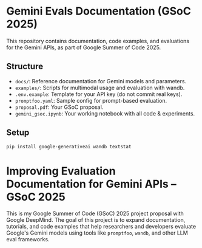 
# Gemini Evals Documentation (GSoC 2025)

This repository contains documentation, code examples, and evaluations for the Gemini APIs, as part of Google Summer of Code 2025.

## Structure

- `docs/`: Reference documentation for Gemini models and parameters.
- `examples/`: Scripts for multimodal usage and evaluation with wandb.
- `.env.example`: Template for your API key (do not commit real keys).
- `promptfoo.yaml`: Sample config for prompt-based evaluation.
- `proposal.pdf`: Your GSoC proposal.
- `gemini_gsoc.ipynb`: Your working notebook with all code & experiments.

## Setup

```bash
pip install google-generativeai wandb textstat
```


# Improving Evaluation Documentation for Gemini APIs – GSoC 2025

This is my Google Summer of Code (GSoC) 2025 project proposal with Google DeepMind. The goal of this project is to expand documentation, tutorials, and code examples that help researchers and developers evaluate Google's Gemini models using tools like `promptfoo`, `wandb`, and other LLM eval frameworks.
